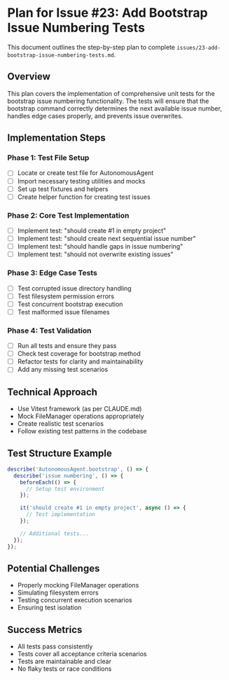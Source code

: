 # Plan for Issue #23: Add Bootstrap Issue Numbering Tests

This document outlines the step-by-step plan to complete `issues/23-add-bootstrap-issue-numbering-tests.md`.

## Overview

This plan covers the implementation of comprehensive unit tests for the bootstrap issue numbering functionality. The tests will ensure that the bootstrap command correctly determines the next available issue number, handles edge cases properly, and prevents issue overwrites.

## Implementation Steps

### Phase 1: Test File Setup
- [ ] Locate or create test file for AutonomousAgent
- [ ] Import necessary testing utilities and mocks
- [ ] Set up test fixtures and helpers
- [ ] Create helper function for creating test issues

### Phase 2: Core Test Implementation
- [ ] Implement test: "should create #1 in empty project"
- [ ] Implement test: "should create next sequential issue number"
- [ ] Implement test: "should handle gaps in issue numbering"
- [ ] Implement test: "should not overwrite existing issues"

### Phase 3: Edge Case Tests
- [ ] Test corrupted issue directory handling
- [ ] Test filesystem permission errors
- [ ] Test concurrent bootstrap execution
- [ ] Test malformed issue filenames

### Phase 4: Test Validation
- [ ] Run all tests and ensure they pass
- [ ] Check test coverage for bootstrap method
- [ ] Refactor tests for clarity and maintainability
- [ ] Add any missing test scenarios

## Technical Approach
- Use Vitest framework (as per CLAUDE.md)
- Mock FileManager operations appropriately
- Create realistic test scenarios
- Follow existing test patterns in the codebase

## Test Structure Example
```typescript
describe('AutonomousAgent.bootstrap', () => {
  describe('issue numbering', () => {
    beforeEach(() => {
      // Setup test environment
    });

    it('should create #1 in empty project', async () => {
      // Test implementation
    });

    // Additional tests...
  });
});
```

## Potential Challenges
- Properly mocking FileManager operations
- Simulating filesystem errors
- Testing concurrent execution scenarios
- Ensuring test isolation

## Success Metrics
- All tests pass consistently
- Tests cover all acceptance criteria scenarios
- Tests are maintainable and clear
- No flaky tests or race conditions